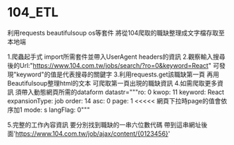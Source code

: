 # 104_ETL
利用requests beautifulsoup os等套件 將從104爬取的職缺整理成文字檔存取至本地端

1.爬蟲起手式 import所需套件並帶入UserAgent headers的資訊
2.觀察輸入搜尋後的Url:"https://www.104.com.tw/jobs/search/?ro=0&keyword=React" 可發現"keyword"的值是代表搜尋的關鍵字
3.利用requests.get該職缺第一頁 再用Beautifulsoup整理html的文本 可爬取第一頁出現的職缺資訊
4.如需爬取更多資訊 須帶入動態網頁所需的dataform
datastr="""ro: 0
kwop: 11
keyword: React
expansionType: job
order: 14
asc: 0
page: 1      <<<<<      網頁下拉時page的值會依序加1
mode: s
langFlag: 0"""

5.完整的工作內容資訊 要分別找到職缺的一串六位數代碼 帶到這串網址後面'https://www.104.com.tw/job/ajax/content/{0123456}'
